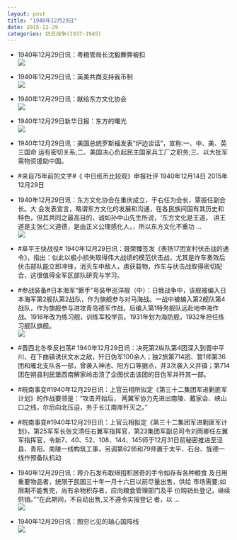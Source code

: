 ```yaml
---
layout: post
title: "1940年12月29日"
date: 2015-12-29
categories: 抗日战争(1937-1945)
---
```


<meta name="referrer" content="no-referrer" />

- 1940年12月29日讯：粤粮管局长沈毅舞弊被扣 <br/><img src="https://ww3.sinaimg.cn/large/aca367d8jw1ezgxko5q1uj208u0bt759.jpg" />

- 1940年12月29日讯：英美共商支持我币制 <br/><img src="https://ww1.sinaimg.cn/large/aca367d8jw1ezgvu222jqj20it0blgnn.jpg" />

- 1940年12月29日讯：献给东方文化协会 <br/><img src="https://ww4.sinaimg.cn/large/aca367d8jw1ezgu3v9f4dj20az0qtjvz.jpg" />

- 1940年12月29日新华日报：东方的曙光 <br/><img src="https://ww4.sinaimg.cn/large/aca367d8jw1ezgsdcybhgj212e0httgd.jpg" />

- 1940年12月29日讯：美国总统罗斯福发表“炉边谈话”，宣称:一、中、美、英三国命 运有密切关系;二、美国决心负起民主国家兵工厂之职务;三、以大批军 需物资援助中国。 

- #来自75年前的文字#《 中日纸币比较观》申报社评 1940年12月14日 2015年12月29日 

- 1940年12月29日讯：东方文化协会在重庆成立，于右任为会长，覃振任副会长。大 会发表宣言，略谓东方文化的发展和沟通，在各民族间固有其历史和 特色，但其共同之最高目的，诚如孙中山先生所说，‘东方文化是王道， 讲王道是主张仁义道德，是由正义公理感化人，，所以东方文化不重功 ...  <br/><img src="https://ww3.sinaimg.cn/large/aca367d8jw1ezge76jtcuj20c8090dgw.jpg" />

- #阜平王快战役# 1940年12月29日讯：聂荣臻签发《表扬17团宣村伏击战的通令》，指出：似此以极小损失取得伟大战绩的模范伏击战，尤其是炸车奏效后伏击部队能立即冲锋，消灭车中敌人，虏获载物，炸车与伏击战取得密切配合，这很值得全军区部队研究与学习。 

- #参战装备#日本海军“磐手”号装甲巡洋舰（中）：日俄战争中，该舰被编入日本海军第2舰队第2战队，作为旗舰参与对马海战。一战中被编入第2舰队第4战队，作为旗舰参与进攻青岛德军作战，后编入第1特务舰队远赴地中海作战。1916年改为练习舰，训练军校学员。1931年划为海防舰，1932年担任练习舰队旗舰。 <br/><img src="https://ww4.sinaimg.cn/large/aca367d8jw1ezgaqilf9pj20dl0f7411.jpg" />

- #晋西北冬季反扫荡# 1940年12月29日讯：决死第2纵队第4团深入到晋中平川，在下曲镇诱伏文水之敌，歼日伪军100余人；独2旅第714团、暂1师第36团和雁北支队各一部，曾袭入神池、阳方口等据点，并3次袭入义井镇；第714团在朔县利民堡西南解家岭击溃了企图伏击该团的日伪军并歼其一部。 

- #皖南事变#1940年12月29日讯：上官云相所拟定《第三十二集团军进剿匪军计划》的作战要领是：“攻击开始后， 两翼军协力先进出南陵、戴家会、峡山口之线，尔后向北压迫，务于长江南岸歼灭之。”  

- #皖南事变#1940年12月29日讯：上官云相拟定《第三十二集团军进剿匪军计划》，第25军军长张文清任右翼军指挥官，第23集团军副总司令刘雨卿任左翼军指挥官，令新7、40、52、108、144、145师于12月31日前秘密推进至泾县、青阳、南陵一线构筑工事，另调第62师和79师置于太平、石台、旌德一线作预备队机动 

- 1940年12月29日讯：蒋介石发布取缔囤积居奇的手令如存有各种粮食 及日用重要物品者，统限于民国三十年一月十六日以前尽量出售，供给 市场需要;如限期不能售完，尚有余物积存者，应向粮食管理部门及平 价购销处登记，继续供销。”“在此期间，不自动出售,又不遵令实报登记 者，以 ...  <br/><img src="https://ww1.sinaimg.cn/large/aca367d8jw1ezg5ixfxerj20c8090jsg.jpg" />

- 1940年12月29日讯：图穷匕见的轴心国阵线 <br/><img src="https://ww1.sinaimg.cn/large/aca367d8jw1ezg42lm04kj20nc0yd7m9.jpg" />


